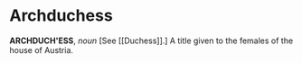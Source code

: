 # Archduchess

**ARCHDUCH'ESS**, _noun_ \[See [[Duchess]].\] A title given to the females of the house of Austria.